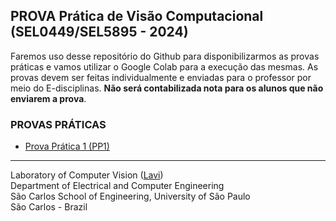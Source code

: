   
 ## PROVA Prática de Visão Computacional (SEL0449/SEL5895 - 2024)
 
 Faremos uso desse repositório do Github para disponibilizarmos as provas práticas e vamos utilizar o Google Colab para a execução das mesmas. As provas devem ser feitas individualmente e enviadas para o professor por meio do E-disciplinas. **Não será contabilizada nota para os alunos que não enviarem a prova**. 

### PROVAS PRÁTICAS

 - [Prova Prática 1 (PP1)](PP1/Prova_prática_SEL0339_SEL5886_(2023).ipynb)
---

Laboratory of Computer Vision ([Lavi](http://iris.sel.eesc.usp.br/lavi/))  
Department of Electrical and Computer Engineering  
São Carlos School of Engineering, University of São Paulo  
São Carlos - Brazil
